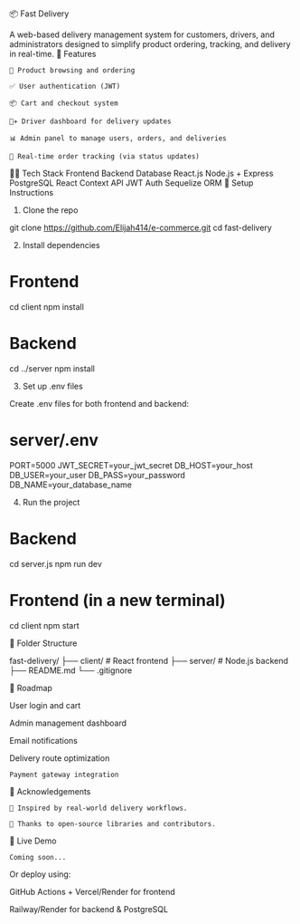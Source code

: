📦 Fast Delivery

A web-based delivery management system for customers, drivers, and administrators designed to simplify product ordering, tracking, and delivery in real-time.
🚀 Features

    🛒 Product browsing and ordering

    ✅ User authentication (JWT)

    📦 Cart and checkout system

    👨‍✈️ Driver dashboard for delivery updates

    📊 Admin panel to manage users, orders, and deliveries

    💬 Real-time order tracking (via status updates)

🧑‍💻 Tech Stack
Frontend	Backend	Database
React.js	Node.js + Express	PostgreSQL
React Context API	JWT Auth	Sequelize ORM
🔧 Setup Instructions
1. Clone the repo

git clone https://github.com/Elijah414/e-commerce.git
cd fast-delivery

2. Install dependencies

# Frontend
cd client
npm install

# Backend
cd ../server
npm install

3. Set up .env files

Create .env files for both frontend and backend:

# server/.env
PORT=5000
JWT_SECRET=your_jwt_secret
DB_HOST=your_host
DB_USER=your_user
DB_PASS=your_password
DB_NAME=your_database_name

4. Run the project

# Backend
cd server.js
npm run dev

# Frontend (in a new terminal)
cd client
npm start

📁 Folder Structure

fast-delivery/
├── client/           # React frontend
├── server/           # Node.js backend
├── README.md
└── .gitignore

📌 Roadmap

User login and cart

Admin management dashboard

Email notifications

Delivery route optimization

    Payment gateway integration

📢 Acknowledgements


    🧠 Inspired by real-world delivery workflows.

    💬 Thanks to open-source libraries and contributors.

🔗 Live Demo

    Coming soon...

Or deploy using:

GitHub Actions + Vercel/Render for frontend

Railway/Render for backend & PostgreSQL
